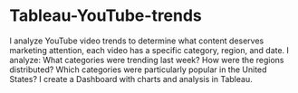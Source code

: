 # Tableau-YouTube-trends
I analyze YouTube video trends to determine what content deserves marketing attention, each video has a specific category, region, and date. I analyze: What categories were trending last week? How were the regions distributed? Which categories were particularly popular in the United States? I create a Dashboard with charts and analysis in Tableau.
